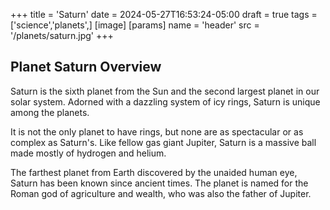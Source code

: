 +++
title = 'Saturn'
date = 2024-05-27T16:53:24-05:00
draft = true
tags = ['science','planets',]
[image]
    [params]
        name = 'header'
        src = '/planets/saturn.jpg'
+++
## Planet Saturn Overview

Saturn is the sixth planet from the Sun and the second largest planet in our solar system. Adorned with a dazzling system of icy rings, Saturn is unique among the planets.

It is not the only planet to have rings, but none are as spectacular or as complex as Saturn's. Like fellow gas giant Jupiter, Saturn is a massive ball made mostly of hydrogen and helium.

The farthest planet from Earth discovered by the unaided human eye, Saturn has been known since ancient times. The planet is named for the Roman god of agriculture and wealth, who was also the father of Jupiter.